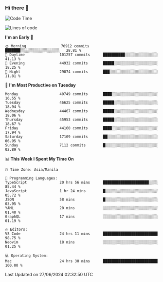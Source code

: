 ### Hi there 👋

<!--START_SECTION:waka-->
![Code Time](http://img.shields.io/badge/Code%20Time-5%2C300%20hrs%2030%20mins-blue)

![Lines of code](https://img.shields.io/badge/From%20Hello%20World%20I%27ve%20Written-113.8%20million%20lines%20of%20code-blue)

**I'm an Early 🐤** 

```text
🌞 Morning                70912 commits       ███████░░░░░░░░░░░░░░░░░░   28.81 % 
🌆 Daytime                101257 commits      ██████████░░░░░░░░░░░░░░░   41.13 % 
🌃 Evening                44932 commits       █████░░░░░░░░░░░░░░░░░░░░   18.25 % 
🌙 Night                  29074 commits       ███░░░░░░░░░░░░░░░░░░░░░░   11.81 % 
```
📅 **I'm Most Productive on Tuesday** 

```text
Monday                   40749 commits       ████░░░░░░░░░░░░░░░░░░░░░   16.55 % 
Tuesday                  46625 commits       █████░░░░░░░░░░░░░░░░░░░░   18.94 % 
Wednesday                44467 commits       █████░░░░░░░░░░░░░░░░░░░░   18.06 % 
Thursday                 45953 commits       █████░░░░░░░░░░░░░░░░░░░░   18.67 % 
Friday                   44160 commits       ████░░░░░░░░░░░░░░░░░░░░░   17.94 % 
Saturday                 17109 commits       ██░░░░░░░░░░░░░░░░░░░░░░░   06.95 % 
Sunday                   7112 commits        █░░░░░░░░░░░░░░░░░░░░░░░░   02.89 % 
```


📊 **This Week I Spent My Time On** 

```text
🕑︎ Time Zone: Asia/Manila

💬 Programming Languages: 
TypeScript               20 hrs 56 mins      █████████████████████░░░░   85.44 % 
JavaScript               1 hr 24 mins        █░░░░░░░░░░░░░░░░░░░░░░░░   05.72 % 
JSON                     58 mins             █░░░░░░░░░░░░░░░░░░░░░░░░   03.95 % 
YAML                     20 mins             ░░░░░░░░░░░░░░░░░░░░░░░░░   01.40 % 
GraphQL                  17 mins             ░░░░░░░░░░░░░░░░░░░░░░░░░   01.19 % 

🔥 Editors: 
VS Code                  24 hrs 11 mins      █████████████████████████   98.75 % 
Neovim                   18 mins             ░░░░░░░░░░░░░░░░░░░░░░░░░   01.25 % 

💻 Operating System: 
Mac                      24 hrs 30 mins      █████████████████████████   100.00 % 
```


 Last Updated on 27/06/2024 02:32:50 UTC
<!--END_SECTION:waka-->


<!--
**rad182/rad182** is a ✨ _special_ ✨ repository because its `README.md` (this file) appears on your GitHub profile.

Here are some ideas to get you started:

- 🔭 I’m currently working on ...
- 🌱 I’m currently learning ...
- 👯 I’m looking to collaborate on ...
- 🤔 I’m looking for help with ...
- 💬 Ask me about ...
- 📫 How to reach me: ...
- 😄 Pronouns: ...
- ⚡ Fun fact: ...
-->
